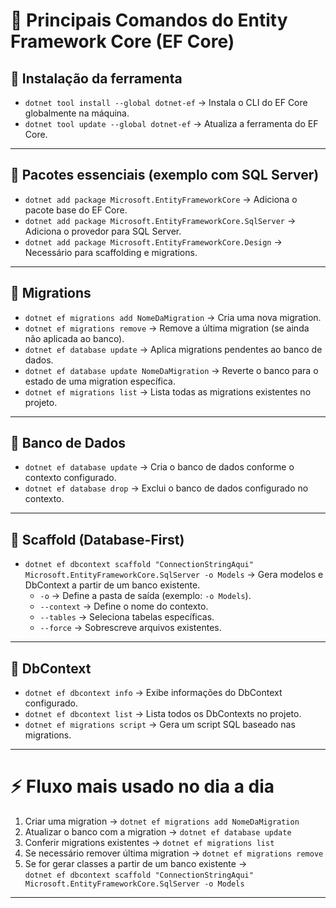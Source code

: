 ﻿# 📌 Principais Comandos do Entity Framework Core (EF Core)

## 🔹 Instalação da ferramenta
- `dotnet tool install --global dotnet-ef` → Instala o CLI do EF Core globalmente na máquina.  
- `dotnet tool update --global dotnet-ef` → Atualiza a ferramenta do EF Core.  

---

## 🔹 Pacotes essenciais (exemplo com SQL Server)
- `dotnet add package Microsoft.EntityFrameworkCore` → Adiciona o pacote base do EF Core.  
- `dotnet add package Microsoft.EntityFrameworkCore.SqlServer` → Adiciona o provedor para SQL Server.  
- `dotnet add package Microsoft.EntityFrameworkCore.Design` → Necessário para scaffolding e migrations.  

---

## 🔹 Migrations
- `dotnet ef migrations add NomeDaMigration` → Cria uma nova migration.  
- `dotnet ef migrations remove` → Remove a última migration (se ainda não aplicada ao banco).  
- `dotnet ef database update` → Aplica migrations pendentes ao banco de dados.  
- `dotnet ef database update NomeDaMigration` → Reverte o banco para o estado de uma migration específica.  
- `dotnet ef migrations list` → Lista todas as migrations existentes no projeto.  

---

## 🔹 Banco de Dados
- `dotnet ef database update` → Cria o banco de dados conforme o contexto configurado.  
- `dotnet ef database drop` → Exclui o banco de dados configurado no contexto.  

---

## 🔹 Scaffold (Database-First)
- `dotnet ef dbcontext scaffold "ConnectionStringAqui" Microsoft.EntityFrameworkCore.SqlServer -o Models` → Gera modelos e DbContext a partir de um banco existente.  
  - `-o` → Define a pasta de saída (exemplo: `-o Models`).  
  - `--context` → Define o nome do contexto.  
  - `--tables` → Seleciona tabelas específicas.  
  - `--force` → Sobrescreve arquivos existentes.  

---

## 🔹 DbContext
- `dotnet ef dbcontext info` → Exibe informações do DbContext configurado.  
- `dotnet ef dbcontext list` → Lista todos os DbContexts no projeto.  
- `dotnet ef migrations script` → Gera um script SQL baseado nas migrations.  

---

# ⚡ Fluxo mais usado no dia a dia
1. Criar uma migration → `dotnet ef migrations add NomeDaMigration`  
2. Atualizar o banco com a migration → `dotnet ef database update`  
3. Conferir migrations existentes → `dotnet ef migrations list`  
4. Se necessário remover última migration → `dotnet ef migrations remove`  
5. Se for gerar classes a partir de um banco existente →  
   `dotnet ef dbcontext scaffold "ConnectionStringAqui" Microsoft.EntityFrameworkCore.SqlServer -o Models`  

---
